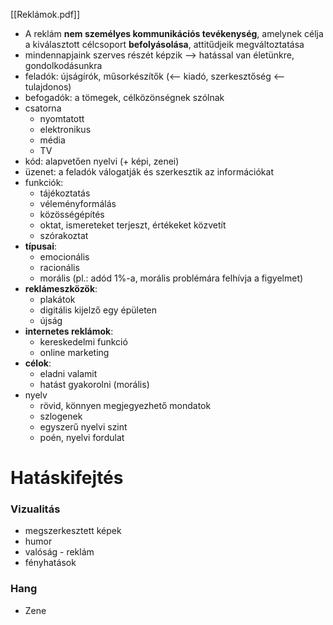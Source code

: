 [[Reklámok.pdf]]

- A reklám **nem személyes kommunikációs tevékenység**, amelynek célja a kiválasztott célcsoport **befolyásolása**, attitűdjeik megváltoztatása
- mindennapjaink szerves részét képzik —> hatással van életünkre, gondolkodásunkra
- feladók: újságírók, műsorkészítők (<— kiadó, szerkesztőség <— tulajdonos)
- befogadók: a tömegek, célközönségnek szólnak
- csatorna
	- nyomtatott
	- elektronikus
	- média
	- TV
- kód: alapvetően nyelvi (+ képi, zenei)
- üzenet: a feladók válogatják és szerkesztik az információkat
- funkciók:
	- tájékoztatás
	- véleményformálás
	- közösségépítés
	- oktat, ismereteket terjeszt, értékeket közvetít
	- szórakoztat
- **típusai**:
	- emocionális
	- racionális
	- morális (pl.: adód 1%-a, morális problémára felhívja a figyelmet)
- **reklámeszközök**:
	- plakátok
	- digitális kijelző egy épületen
	- újság
- **internetes reklámok**:
	- kereskedelmi funkció
	- online marketing
- **célok**:
	- eladni valamit
	- hatást gyakorolni (morális)
- nyelv
	- rövid, könnyen megjegyezhető mondatok
	- szlogenek
	- egyszerű nyelvi szint
	- poén, nyelvi fordulat

# Hatáskifejtés

### Vizualitás

- megszerkesztett képek
- humor
- valóság - reklám
- fényhatások

### Hang

- Zene
